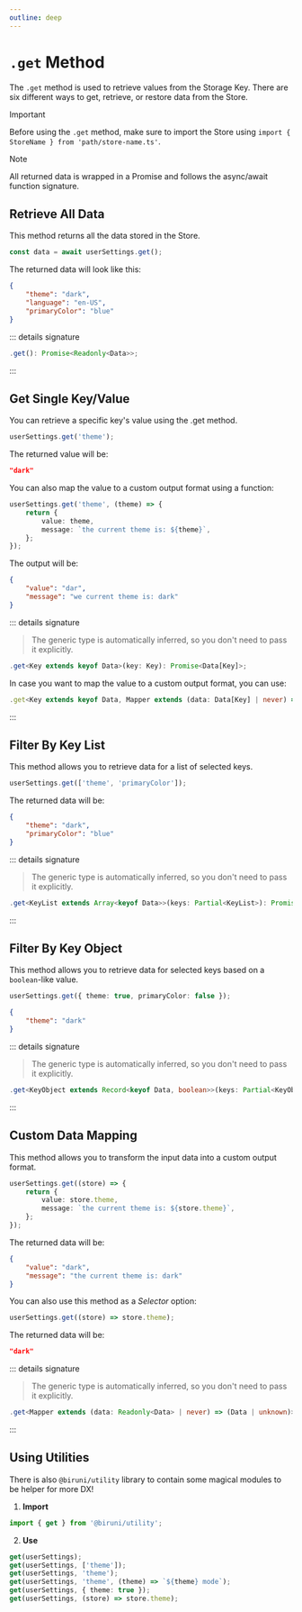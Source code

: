 ```yaml
---
outline: deep
---
```


# `.get` Method

The `.get` method is used to retrieve values from the Storage Key. There are six different ways to get, retrieve, or restore data from the Store.

> [!IMPORTANT]
> Before using the `.get` method, make sure to import the Store using `import { StoreName } from 'path/store-name.ts'`.

> [!NOTE]
> All returned data is wrapped in a Promise and follows the async/await function signature.

## Retrieve All Data

This method returns all the data stored in the Store.

```typescript
const data = await userSettings.get();
```

The returned data will look like this:

```json
{
	"theme": "dark",
	"language": "en-US",
	"primaryColor": "blue"
}
```

::: details signature

```typescript
.get(): Promise<Readonly<Data>>;
```

:::

## Get Single Key/Value

You can retrieve a specific key's value using the .get method.

```typescript
userSettings.get('theme');
```

The returned value will be:

```json
"dark"
```

You can also map the value to a custom output format using a function:

```typescript
userSettings.get('theme', (theme) => {
	return {
		value: theme,
		message: `the current theme is: ${theme}`,
	};
});
```

The output will be:

```json
{
	"value": "dar",
	"message": "we current theme is: dark"
}
```

::: details signature

> The generic type is automatically inferred, so you don't need to pass it explicitly.

```typescript
.get<Key extends keyof Data>(key: Key): Promise<Data[Key]>;
```

In case you want to map the value to a custom output format, you can use:

```typescript
.get<Key extends keyof Data, Mapper extends (data: Data[Key] | never) => (Data[Key] | unknown)>(key: Key, mapper: Mapper): Promise<ReturnType<Mapper> | Data[Key] | unknown>;
```

:::

## Filter By Key List

This method allows you to retrieve data for a list of selected keys.

```typescript
userSettings.get(['theme', 'primaryColor']);
```

The returned data will be:

```json
{
	"theme": "dark",
	"primaryColor": "blue"
}
```

::: details signature

> The generic type is automatically inferred, so you don't need to pass it explicitly.

```typescript
.get<KeyList extends Array<keyof Data>>(keys: Partial<KeyList>): Promise<Readonly<{ [SelectedKey in KeyList extends Partial<Array<infer Key>> ? Key : never]: Data[SelectedKey] }>>;
```

:::

## Filter By Key Object

This method allows you to retrieve data for selected keys based on a `boolean`-like value.

```typescript
userSettings.get({ theme: true, primaryColor: false });
```

```json
{
	"theme": "dark"
}
```

::: details signature

> The generic type is automatically inferred, so you don't need to pass it explicitly.

```typescript
.get<KeyObject extends Record<keyof Data, boolean>>(keys: Partial<KeyObject>): Promise<TruthyKeysReturnType<Data, KeyObject>>;
```

:::

## Custom Data Mapping

This method allows you to transform the input data into a custom output format.

```typescript
userSettings.get((store) => {
	return {
		value: store.theme,
		message: `the current theme is: ${store.theme}`,
	};
});
```

The returned data will be:

```json
{
	"value": "dark",
	"message": "the current theme is: dark"
}
```

You can also use this method as a _Selector_ option:

```typescript
userSettings.get((store) => store.theme);
```

The returned data will be:

```json
"dark"
```

::: details signature

> The generic type is automatically inferred, so you don't need to pass it explicitly.

```typescript
.get<Mapper extends (data: Readonly<Data> | never) => (Data | unknown)>(mapper: Mapper): Promise<ReturnType<Mapper> | Data | unknown>;
```

:::

## Using Utilities

There is also `@biruni/utility` library to contain some magical modules to be helper for more DX!

1. **Import**

```typescript
import { get } from '@biruni/utility';
```

2. **Use**

```typescript
get(userSettings);
get(userSettings, ['theme']);
get(userSettings, 'theme');
get(userSettings, 'theme', (theme) => `${theme} mode`);
get(userSettings, { theme: true });
get(userSettings, (store) => store.theme);
```
